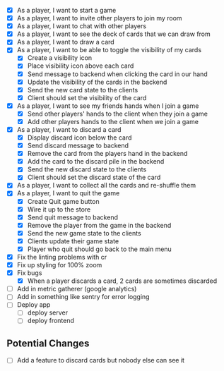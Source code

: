- [x] As a player, I want to start a game
- [x] As a player, I want to invite other players to join my room
- [x] As a player, I want to chat with other players
- [x] As a player, I want to see the deck of cards that we can draw from
- [x] As a player, I want to draw a card
- [x] As a player, I want to be able to toggle the visibility of my cards
  - [x] Create a visibility icon
  - [x] Place visibility icon above each card
  - [x] Send message to backend when clicking the card in our hand
  - [x] Update the visibility of the cards in the backend
  - [x] Send the new card state to the clients
  - [x] Client should set the visibility of the card
- [x] As a player, I want to see my friends hands when I join a game
  - [x] Send other players' hands to the client when they join a game
  - [x] Add other players hands to the client when we join a game
- [x] As a player, I want to discard a card
  - [x] Display discard icon below the card
  - [x] Send discard message to backend
  - [x] Remove the card from the players hand in the backend
  - [x] Add the card to the discard pile in the backend
  - [x] Send the new discard state to the clients
  - [x] Client should set the discard state of the card
- [x] As a player, I want to collect all the cards and re-shuffle them
- [x] As a player, I want to quit the game
  - [x] Create Quit game button
  - [x] Wire it up to the store
  - [x] Send quit message to backend
  - [x] Remove the player from the game in the backend
  - [x] Send the new game state to the clients
  - [x] Clients update their game state
  - [x] Player who quit should go back to the main menu
- [x] Fix the linting problems with cr
- [x] Fix up styling for 100% zoom
- [x] Fix bugs
  - [x] When a player discards a card, 2 cards are sometimes discarded
- [ ] Add in metric gatherer (google analytics)
- [ ] Add in something like sentry for error logging
- [ ] Deploy app
  - [ ] deploy server
  - [ ] deploy frontend

## Potential Changes

- [ ] Add a feature to discard cards but nobody else can see it
